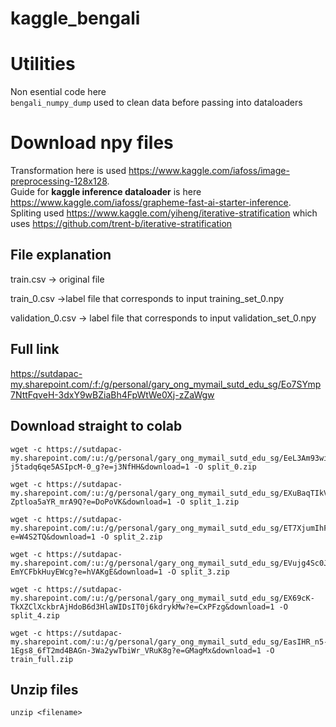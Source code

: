 # kaggle_bengali
# Utilities
Non esential code here \
`bengali_numpy_dump` used to clean data before passing into dataloaders

# Download npy files
Transformation here is used https://www.kaggle.com/iafoss/image-preprocessing-128x128. \
Guide for **kaggle inference dataloader** is here https://www.kaggle.com/iafoss/grapheme-fast-ai-starter-inference. \
Spliting used https://www.kaggle.com/yiheng/iterative-stratification which uses https://github.com/trent-b/iterative-stratification

## File explanation

train.csv -> original file

train_0.csv ->label file that corresponds to input training_set_0.npy

validation_0.csv -> label file that corresponds to input validation_set_0.npy

## Full link
https://sutdapac-my.sharepoint.com/:f:/g/personal/gary_ong_mymail_sutd_edu_sg/Eo7SYmp7NttFqveH-3dxY9wBZiaBh4FpWtWe0Xj-zZaWgw

## Download straight to colab

```
wget -c https://sutdapac-my.sharepoint.com/:u:/g/personal/gary_ong_mymail_sutd_edu_sg/EeL3Am93wixKjRBort1fGesBD-j5tadq6qe5ASIpcM-0_g?e=j3NfHH&download=1 -O split_0.zip
```


```
wget -c https://sutdapac-my.sharepoint.com/:u:/g/personal/gary_ong_mymail_sutd_edu_sg/EXuBaqTIkVxAn64x3kfilrAB4Tb9Y-Zptloa5aYR_mrA9Q?e=DoPoVK&download=1 -O split_1.zip
```


```
wget -c https://sutdapac-my.sharepoint.com/:u:/g/personal/gary_ong_mymail_sutd_edu_sg/ET7XjumIhF5DplF2f3DswGIBM_oQhKMTkcCyGYdSJUiL9A?e=W4S2TQ&download=1 -O split_2.zip
```

```
wget -c https://sutdapac-my.sharepoint.com/:u:/g/personal/gary_ong_mymail_sutd_edu_sg/EVujg4Sc0JBHhOzXLJQpQFwByRUDz3a-EmYCFbkHuyEWcg?e=hVAKgE&download=1 -O split_3.zip
```

```
wget -c https://sutdapac-my.sharepoint.com/:u:/g/personal/gary_ong_mymail_sutd_edu_sg/EX69cK-TkXZClXckbrAjHdoB6d3HlaWIDsIT0j6kdrykMw?e=CxPFzg&download=1 -O split_4.zip
```

```
wget -c https://sutdapac-my.sharepoint.com/:u:/g/personal/gary_ong_mymail_sutd_edu_sg/EasIHR_n5-1Egs8_6fT2md4BAGn-3Wa2ywTbiWr_VRuK8g?e=GMagMx&download=1 -O train_full.zip
```

## Unzip files

```
unzip <filename>
```